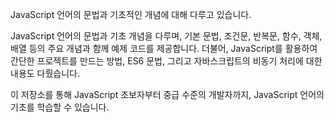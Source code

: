JavaScript 언어의 문법과 기초적인 개념에 대해 다루고 있습니다.

JavaScript 언어의 문법과 기초 개념을 다루며, 기본 문법, 조건문, 반복문, 함수, 객체, 배열 등의 주요 개념과 함께 예제 코드를 제공합니다.
더불어, JavaScript를 활용하여 간단한 프로젝트를 만드는 방법, ES6 문법, 그리고 자바스크립트의 비동기 처리에 대한 내용도 다뤘습니다. 

이 저장소를 통해 JavaScript 초보자부터 중급 수준의 개발자까지, JavaScript 언어의 기초를 학습할 수 있습니다.
